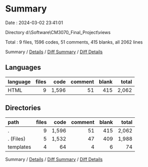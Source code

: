 # Summary

Date : 2024-03-02 23:41:01

Directory d:\\Software\\CM3070_Final_Project\\views

Total : 9 files,  1596 codes, 51 comments, 415 blanks, all 2062 lines

Summary / [Details](details.md) / [Diff Summary](diff.md) / [Diff Details](diff-details.md)

## Languages
| language | files | code | comment | blank | total |
| :--- | ---: | ---: | ---: | ---: | ---: |
| HTML | 9 | 1,596 | 51 | 415 | 2,062 |

## Directories
| path | files | code | comment | blank | total |
| :--- | ---: | ---: | ---: | ---: | ---: |
| . | 9 | 1,596 | 51 | 415 | 2,062 |
| . (Files) | 5 | 1,532 | 47 | 409 | 1,988 |
| templates | 4 | 64 | 4 | 6 | 74 |

Summary / [Details](details.md) / [Diff Summary](diff.md) / [Diff Details](diff-details.md)